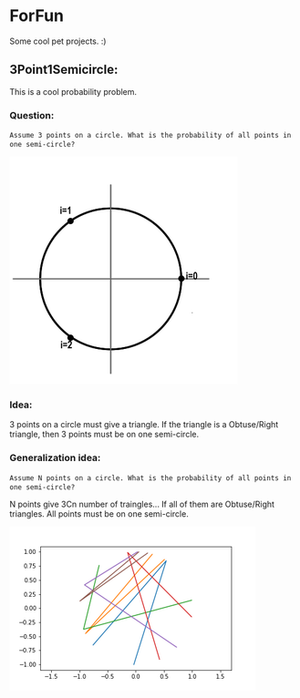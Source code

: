 # ForFun
Some cool pet projects. :) 

## 3Point1Semicircle: 
This is a cool probability problem. 
### Question: 
    Assume 3 points on a circle. What is the probability of all points in one semi-circle?
![Circle3](CircleWith3Points.png)    

### Idea:
3 points on a circle must give a triangle. 
If the triangle is a Obtuse/Right triangle, then 3 points must be on one semi-circle. 


### Generalization idea:
    Assume N points on a circle. What is the probability of all points in one semi-circle?

N points give 3Cn number of traingles... 
If all of them are Obtuse/Right triangles. All points must be on one semi-circle.

![Circle](Circle.png)
